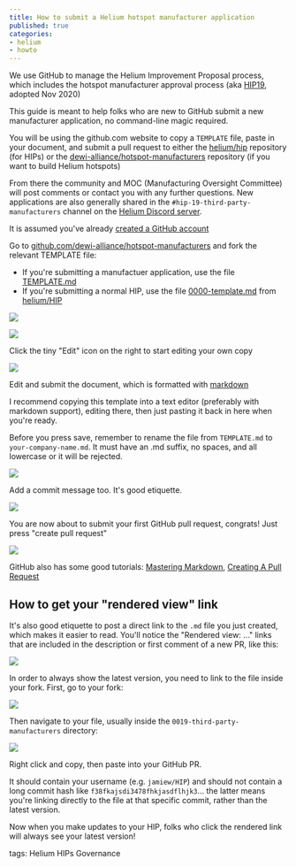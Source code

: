 ```yaml
---
title: How to submit a Helium hotspot manufacturer application
published: true
categories:
- helium
- howto
---
```


We use GitHub to manage the Helium Improvement Proposal process, which includes the hotspot manufacturer approval process (aka [HIP19](https://github.com/helium/HIP/issues/87), adopted Nov 2020)

This guide is meant to help folks who are new to GitHub submit a new manufacturer application, no command-line magic required. 

You will be using the github.com website to copy a `TEMPLATE` file, paste in your document, and submit a pull request to either the [helium/hip](https://github.com/helium/hip) repository (for HIPs) or the [dewi-alliance/hotspot-manufacturers](https://github.com/dewi-alliance/hotspot-manufacturers) repository (if you want to build Helium hotspots)

From there the community and MOC (Manufacturing Oversight Committee) will post comments or contact you with any further questions. New applications are also generally shared in the `#hip-19-third-party-manufacturers` channel on the [Helium Discord server](https://discord.gg/helium).

It is assumed you've already [created a GitHub account](https://github.com/join)

Go to [github.com/dewi-alliance/hotspot-manufacturers](https://github.com/dewi-alliance/hotspot-manufacturers/) and fork the relevant TEMPLATE file:
- If you're submitting a manufactuer application, use the file [TEMPLATE.md](https://github.com/dewi-alliance/hotspot-manufacturers/blob/master/TEMPLATE.md)
- If you're submitting a normal HIP, use the file [0000-template.md](https://github.com/helium/HIP/blob/master/0000-template.md) from [helium/HIP](https://github.com/helium/hip)

[![](https://dl.dropboxusercontent.com/s%2Fuisjw8kyk5f4wnn%2Fimage_fa2djhqjdr.png)](https://dl.dropboxusercontent.com/s%2Fuisjw8kyk5f4wnn%2Fimage_fa2djhqjdr.png)

[![](https://dl.dropboxusercontent.com/s%2Ftte1je72oqtkym5%2Fhip%25201.png)](https://dl.dropboxusercontent.com/s%2Ftte1je72oqtkym5%2Fhip%25201.png)

Click the tiny "Edit" icon on the right to start editing your own copy

[![](https://dl.dropboxusercontent.com/s%2Foq1rzggyg9rletf%2Fimage_ap00igtprw.png)](https://dl.dropboxusercontent.com/s%2Foq1rzggyg9rletf%2Fimage_ap00igtprw.png)

Edit and submit the document, which is formatted with [markdown](https://github.com/adam-p/markdown-here/wiki/Markdown-Cheatsheet) 

I recommend copying this template into a text editor (preferably with markdown support), editing there, then just pasting it back in here when you're ready.

Before you press save, remember to rename the file from `TEMPLATE.md` to `your-company-name.md`. It must have an .md suffix, no spaces, and all lowercase or it will be rejected.

[![](https://dl.dropboxusercontent.com/s%2Fu9c0g19z71ds3nc%2Fhip%2520%25203.png)](https://dl.dropboxusercontent.com/s%2Fu9c0g19z71ds3nc%2Fhip%2520%25203.png)

Add a commit message too. It's good etiquette.

[![](https://dl.dropboxusercontent.com/s%2Fvf7z5texphrlzf9%2Fhip%2520%25204.png)](https://dl.dropboxusercontent.com/s%2Fvf7z5texphrlzf9%2Fhip%2520%25204.png)

You are now about to submit your first GitHub pull request, congrats! Just press "create pull request"

[![](https://dl.dropboxusercontent.com/s%2Fvjyx417zkg4jtsm%2Fhip%2520%25207.png)](https://dl.dropboxusercontent.com/s%2Fvjyx417zkg4jtsm%2Fhip%2520%25207.png)

GitHub also has some good tutorials: [Mastering Markdown](https://guides.github.com/features/mastering-markdown/),  [Creating A Pull Request](https://docs.github.com/en/github/collaborating-with-pull-requests/proposing-changes-to-your-work-with-pull-requests/creating-a-pull-request)


## How to get your "rendered view" link

It's also good etiquette to post a direct link to the `.md` file you just created, which makes it easier to read. You'll notice the "Rendered view: ..." links that are included in the description or first comment of a new PR, like this:

![](https://dl.dropboxusercontent.com/s%2Fh8u1h0hgeth13l0%2Fhip%2520-%2520show%2520rendered%2520view.png)

In order to always show the latest version, you need to link to the file inside your fork. First, go to your fork:

![](https://dl.dropboxusercontent.com/s%2Fxynjx05k125wqpr%2Fhip%2520-%2520find%2520your%2520branch.png)

Then navigate to your file, usually inside the `0019-third-party-manufacturers` directory:

![](https://dl.dropboxusercontent.com/s%2Fyos8qvghk63cgfb%2Fhip%2520%2520-%2520copy%2520link%2520to%2520file%2520in%2520branch.png)

Right click and copy, then paste into your GitHub PR. 

It should contain your username (e.g. `jamiew/HIP`) and should not contain a long commit hash like `f38fkajsdi3478fhkjasdflhjk3`... the latter means you're linking directly to the file at that specific commit, rather than the latest version.

Now when you make updates to your HIP, folks who click the rendered link will always see your latest version! 



tags:
Helium HIPs Governance
